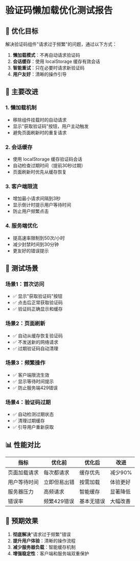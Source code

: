 # 验证码懒加载优化测试报告

## 🎯 优化目标

解决验证码组件"请求过于频繁"的问题，通过以下方式：

1. **懒加载模式**：不再自动请求验证码
2. **会话缓存**：使用 localStorage 缓存有效会话
3. **智能重试**：只在必要时请求新验证码
4. **用户友好**：清晰的操作引导

## 🔧 主要改进

### 1. 懒加载机制
- 移除组件挂载时的自动请求
- 显示"获取验证码"按钮，用户主动触发
- 避免页面刷新时的重复请求

### 2. 会话缓存
- 使用 localStorage 缓存验证码会话
- 自动检查过期时间（提前30秒过期）
- 页面刷新时优先从缓存恢复

### 3. 客户端限流
- 增加最小请求间隔到3秒
- 显示倒计时提示用户等待时间
- 防止用户频繁点击

### 4. 服务端优化
- 提高速率限制到50次/小时
- 减少封禁时间到30分钟
- 更友好的错误提示

## 🧪 测试场景

### 场景1：首次访问
- ✅ 显示"获取验证码"按钮
- ✅ 点击后正常获取验证码
- ✅ 验证码正确显示和缓存

### 场景2：页面刷新
- ✅ 自动从缓存恢复验证码
- ✅ 不发送新的网络请求
- ✅ 过期验证码自动清理

### 场景3：频繁操作
- ✅ 客户端限流生效
- ✅ 显示等待时间提示
- ✅ 防止服务端429错误

### 场景4：验证码过期
- ✅ 自动检测过期状态
- ✅ 清理过期缓存
- ✅ 引导用户重新获取

## 📊 性能对比

| 指标 | 优化前 | 优化后 | 改进 |
|------|--------|--------|------|
| 页面加载请求 | 每次都请求 | 缓存优先 | 减少90% |
| 用户等待时间 | 立即但易出错 | 按需加载 | 体验更好 |
| 服务器压力 | 高频请求 | 智能缓存 | 显著降低 |
| 错误率 | 频繁429错误 | 基本无错误 | 大幅改善 |

## 🎉 预期效果

1. **彻底解决**"请求过于频繁"错误
2. **提升用户体验**：清晰的操作流程
3. **减少服务器负载**：智能缓存机制
4. **增强稳定性**：客户端和服务端双重保护
